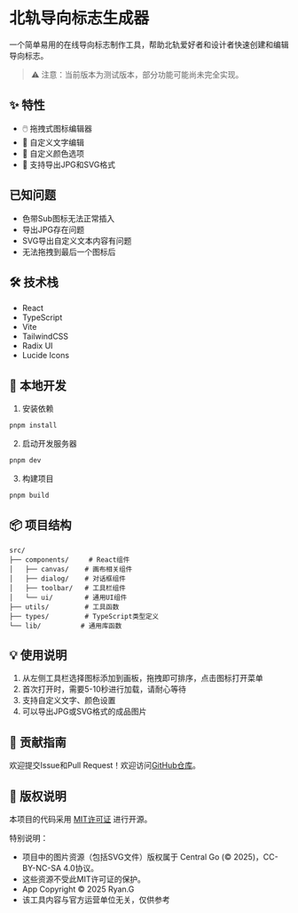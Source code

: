 # 北轨导向标志生成器

一个简单易用的在线导向标志制作工具，帮助北轨爱好者和设计者快速创建和编辑导向标志。

> ⚠️ 注意：当前版本为测试版本，部分功能可能尚未完全实现。

## ✨ 特性

- 🖱️ 拖拽式图标编辑器
- 📝 自定义文字编辑
- 🎨 自定义颜色选项
- 💾 支持导出JPG和SVG格式

## 已知问题

- 色带Sub图标无法正常插入
- 导出JPG存在问题
- SVG导出自定义文本内容有问题
- 无法拖拽到最后一个图标后

## 🛠️ 技术栈

- React
- TypeScript
- Vite
- TailwindCSS
- Radix UI
- Lucide Icons

## 🚀 本地开发

1. 安装依赖

```bash
pnpm install
```

2. 启动开发服务器

```bash
pnpm dev
```

3. 构建项目

```bash
pnpm build
```

## 📦 项目结构

```
src/
├── components/     # React组件
│   ├── canvas/    # 画布相关组件
│   ├── dialog/    # 对话框组件
│   ├── toolbar/   # 工具栏组件
│   └── ui/        # 通用UI组件
├── utils/         # 工具函数
├── types/         # TypeScript类型定义
└── lib/          # 通用库函数
```

## 💡 使用说明

1. 从左侧工具栏选择图标添加到画板，拖拽即可排序，点击图标打开菜单
2. 首次打开时，需要5-10秒进行加载，请耐心等待
3. 支持自定义文字、颜色设置
4. 可以导出JPG或SVG格式的成品图片

## 🤝 贡献指南

欢迎提交Issue和Pull Request！欢迎访问[GitHub仓库](https://github.com/mercutiojohn/vi-tool)。

## 📄 版权说明

本项目的代码采用 [MIT许可证](LICENSE) 进行开源。

特别说明：

- 项目中的图片资源（包括SVG文件）版权属于 Central Go (© 2025)，CC-BY-NC-SA 4.0协议。
- 这些资源不受此MIT许可证的保护。
- App Copyright © 2025 Ryan.G
- 该工具内容与官方运营单位无关，仅供参考
